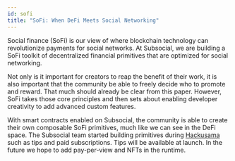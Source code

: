 ```yaml
---
id: sofi
title: "SoFi: When DeFi Meets Social Networking"
---
```


Social finance (SoFi) is our view of where blockchain technology can revolutionize payments for
social networks. At Subsocial, we are building a SoFi toolkit of decentralized financial primitives
that are optimized for social networking.

Not only is it important for creators to reap the benefit of their work, it is also important that the
community be able to freely decide who to promote and reward. That much should already be clear
from this paper. However, SoFi takes those core principles and then sets about enabling
developer creativity to add advanced custom features.

With smart contracts enabled on Subsocial, the community is able to create their own
composable SoFi primitives, much like we can see in the DeFi space. The Subsocial team started
building primitives during [Hackusama](https://hackusama.devpost.com/project-gallery) such as tips and paid subscriptions. Tips will be
available at launch. In the future we hope to add pay-per-view and NFTs in the runtime.
